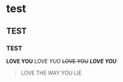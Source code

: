 # test
## TEST 
### TEST
**LOVE YOU**
*LOVE YUO*
~~LOVE YOU~~
***LOVE YOU***
> LOVE THE WAY YOU LIE 

